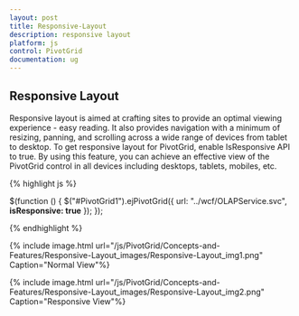 ```yaml
---
layout: post
title: Responsive-Layout
description: responsive layout
platform: js
control: PivotGrid
documentation: ug
---
```


## Responsive Layout

Responsive layout is aimed at crafting sites to provide an optimal viewing experience - easy reading. It also provides navigation with a minimum of resizing, panning, and scrolling across a wide range of devices from tablet to desktop. To get responsive layout for PivotGrid, enable IsResponsive API to true. By using this feature, you can achieve an effective view of the PivotGrid control in all devices including desktops, tablets, mobiles, etc. 

{% highlight js %}

$(function () {
       $("#PivotGrid1").ejPivotGrid({
             url: "../wcf/OLAPService.svc", **isResponsive: true**
       });
});

{% endhighlight %}

{% include image.html url="/js/PivotGrid/Concepts-and-Features/Responsive-Layout_images/Responsive-Layout_img1.png" Caption="Normal View"%}

{% include image.html url="/js/PivotGrid/Concepts-and-Features/Responsive-Layout_images/Responsive-Layout_img2.png" Caption="Responsive View"%}

